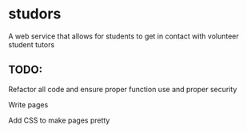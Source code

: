 # studors

A web service that allows for students to get in contact with volunteer student tutors

## TODO:

Refactor all code and ensure proper function use and proper security

Write pages

Add CSS to make pages pretty
